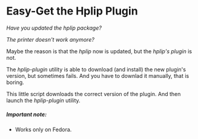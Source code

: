 # Easy-Get the Hplip Plugin

_Have you updated the hplip package?_

_The printer doesn't work anymore?_

Maybe the reason is that the *hplip* now is updated, but the *hplip's plugin* is not.

The _hplip-plugin_ utility is able to download (and install) the new plugin's version, but sometimes fails. And you have to downlad it manually, that is boring.


This little script downloads the correct version of the plugin. And then launch the _hplip-plugin_ utility.


##### Important note:
- Works only on Fedora.